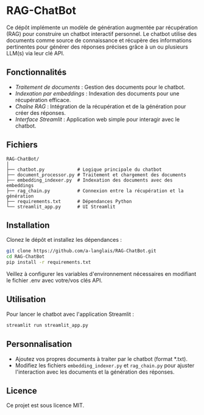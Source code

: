 # RAG-ChatBot

Ce dépôt implémente un modèle de génération augmentée par récupération (RAG) pour construire un chatbot interactif personnel. 
Le chatbot utilise des documents comme source de connaissance et récupère des informations pertinentes pour générer des réponses précises grâce à un ou plusieurs LLM(s) via leur clé API.

## Fonctionnalités

* *Traitement de documents* : Gestion des documents pour le chatbot.
* *Indexation par embeddings* : Indexation des documents pour une récupération efficace.
* *Chaîne RAG* : Intégration de la récupération et de la génération pour créer des réponses.
* *Interface Streamlit* : Application web simple pour interagir avec le chatbot.

## Fichiers

```
RAG-ChatBot/
│
├── chatbot.py            # Logique principale du chatbot
├── document_processor.py # Traitement et chargement des documents
├── embedding_indexer.py  # Indexation des documents avec des embeddings
├── rag_chain.py          # Connexion entre la récupération et la génération
├── requirements.txt      # Dépendances Python
└── streamlit_app.py      # UI Streamlit
```

## Installation

Clonez le dépôt et installez les dépendances :

```bash
git clone https://github.com/a-langlais/RAG-ChatBot.git
cd RAG-ChatBot
pip install -r requirements.txt
```

Veillez à configurer les variables d'environnement nécessaires en modifiant le fichier .env avec votre/vos clés API.

## Utilisation

Pour lancer le chatbot avec l'application Streamlit :

```bash
streamlit run streamlit_app.py
```

## Personnalisation

* Ajoutez vos propres documents à traiter par le chatbot (format *.txt).
* Modifiez les fichiers `embedding_indexer.py` et `rag_chain.py` pour ajuster l'interaction avec les documents et la génération des réponses.

## Licence

Ce projet est sous licence MIT.


